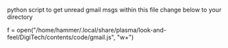 python script to get unread gmail msgs
within this file change below to your directory

 f = open("/home/hammer/.local/share/plasma/look-and-feel/DigiTech/contents/code/gmail.js", "w+")
